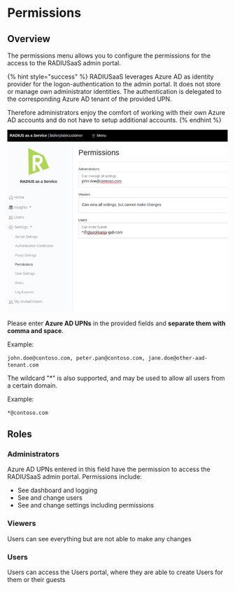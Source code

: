 # Permissions

## Overview

The permissions menu allows you to configure the permissions for the access to the RADIUSaaS admin portal.

{% hint style="success" %}
RADIUSaaS leverages Azure AD as identity provider for the logon-authentication to the admin portal. It does not store or manage own administrator identities. The authentication is delegated to the corresponding Azure AD tenant of the provided UPN.

Therefore administrators enjoy the comfort of working with their own Azure AD accounts and do not have to setup additional accounts.
{% endhint %}

![](<../../.gitbook/assets/image (71) (1).png>)

Please enter **Azure AD UPNs** in the provided fields and **separate them with comma and space**.&#x20;

Example:

```
john.doe@contoso.com, peter.pan@contoso.com, jane.doe@other-aad-tenant.com
```

The wildcard "\*" is also supported, and may be used to allow all users from a certain domain.

Example:

```
*@contoso.com
```

## Roles

### Administrators

Azure AD UPNs entered in this field have the permission to access the RADIUSaaS admin portal. Permissions include:

* See dashboard and logging
* See and change users
* See and change settings including permissions

### Viewers

Users can see everything but are not able to make any changes

### Users

Users can access the Users portal, where they are able to create Users for them or their guests
